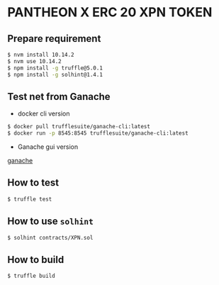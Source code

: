 # PANTHEON X ERC 20 XPN TOKEN

## Prepare requirement

```bash
$ nvm install 10.14.2
$ nvm use 10.14.2
$ npm install -g truffle@5.0.1
$ npm install -g solhint@1.4.1
```

## Test net from Ganache

* docker cli version

```bash
$ docker pull trufflesuite/ganache-cli:latest
$ docker run -p 8545:8545 trufflesuite/ganache-cli:latest
```

* Ganache gui version

[ganache](https://truffleframework.com/ganache)


## How to test

```bash
$ truffle test
```

## How to use `solhint`

```bash
$ solhint contracts/XPN.sol
```

## How to build

```bash
$ truffle build
```
